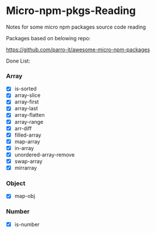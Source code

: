 # Micro-npm-pkgs-Reading

Notes for some micro npm packages source code reading

Packages based on belowing repo:

https://github.com/parro-it/awesome-micro-npm-packages

Done List:

### Array
- [x] is-sorted
- [x] array-slice
- [x] array-first
- [x] array-last
- [x] array-flatten
- [x] array-range
- [x] arr-diff
- [x] filled-array
- [x] map-array
- [x] in-array
- [x] unordered-array-remove
- [x] swap-array
- [x] mirrarray

### Object
- [x] map-obj

### Number
- [x] is-number